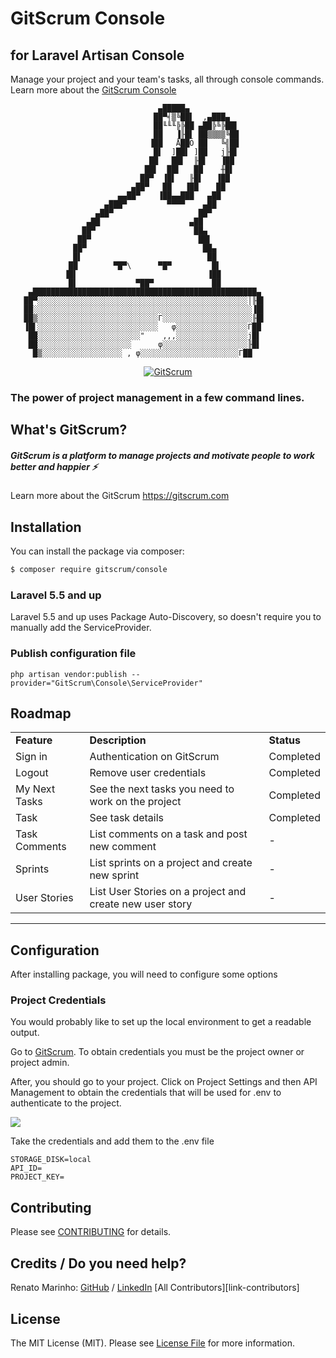 # GitScrum Console 
## for Laravel Artisan Console

Manage your project and your team's tasks, all through console commands.
Learn more about the [GitScrum Console ](https://gitscrum.com/labs/console)

                                     ▄█████▄
                                    ██▀╡▒╚██▌  ,▄███▄
                                    ██╙╙╙╠╠██ ▄██╠╚╠██▌
                                    ██   ▐╟█▌ ██▒▒▒▒╚██
                                   ▐██   Å██Ö ██   ╚╣██
                                    █▌  ]██▌ ]██   j╟█▌
                                   ██   ██▌  ╟█▌   ▐██ 
                                  ██▌  ██▌   ██    ╫█▌
                                 ██▀  ▐█▌   ╟█▌   ▐██
                               ▄██▀   ██   ▐██    ██
                            ▄▄██▀    ▐██▄▄███   ▄██
                         ▄███▀         ▀▀▀▀    ▄██
                       ▄██▀                   ██▀
                     ▄██                    ▄██ 
                    ██▀                      ██▄
                   ██▀                        ██▌
                  ██▀                          ██▄
                  █▌                            ██
                 ██        ▀█▀\      ▀█▀         █▌
                ▐█▌                             ▐██
                 █▌             ▀██▀             ██
        ▄██████████████████████████████████████████████████▄
       ██▀░░░░░░░░░░░░░░░░░░░░░░░░░░░░░░░░░░░░░░░░░░░░░░░│╟█▌
       ██░░░░░░░░░░░░░░░░░░░░░░░░░░░░░░░░░░░░░░░░░░░░░░░░░▐█▌
       ██▒░░░░░░░░░░░░░░░░░░░░░░░░░░░Γ░░░░░░░░░░░░░░░░░░░░╟█▌
       ▐█▌░░░░░░░░░░░░░░░░░░░░░░░░░░░   φ░░░░░░░░░░░░░░░░Γ██
        ██░░░░░░░░░░░░░░░░░░░░░░░"    ,,,░░░░░░░░░░░░░░░░j█▌
        ██░░░░░░░░░░░░░░░░░░░░░      φ░░░░░░░░░░░░░░░░░░░╟█▌
         █▒░░░░░░░░░░░░░░░░░░ , φ░░░░░░░░░░░░░░░░░░░░░░Γ██



<p align="center">
<a href="https://gitscrum.com"><img src="https://site.gitscrum.com/badges/project.svg?project=gitscrum/gitscrum-console" alt="GitScrum"></a>
</p>

### The power of project management in a few command lines.

## What's GitScrum?

##### GitScrum is a platform to manage projects and motivate people to work better and happier ⚡ 
Learn more about the GitScrum <https://gitscrum.com>

## Installation

You can install the package via composer:

```bash
$ composer require gitscrum/console
```
### Laravel 5.5 and up

Laravel 5.5 and up uses Package Auto-Discovery, so doesn't require you to manually add the ServiceProvider.

### Publish configuration file

 `php artisan vendor:publish --provider="GitScrum\Console\ServiceProvider"`

## Roadmap

<table>
    <tr>
        <td><strong>Feature</strong></td>
        <td><strong>Description</strong></td>
        <td><strong>Status</strong></td>
    </tr>
    <tr>
        <td>Sign in</td>
        <td>Authentication on GitScrum</td>
        <td>Completed</td>
    </tr>
    <tr>
        <td>Logout</td>
        <td>Remove user credentials</td>
        <td>Completed</td>
    </tr>
    <tr>
        <td>My Next Tasks</td>
        <td>See the next tasks you need to work on the project</td>
        <td>Completed</td>
    </tr>
    <tr>
        <td>Task</td>
        <td>See task details</td>
        <td>Completed</td>
    </tr>
    <tr>
        <td>Task Comments</td>
        <td>List comments on a task and post new comment</td>
        <td>-</td>
    </tr>
    <tr>
        <td>Sprints</td>
        <td>List sprints on a project and create new sprint</td>
        <td>-</td>
    </tr>
    <tr>
        <td>User Stories</td>
        <td>List User Stories on a project and create new user story</td>
        <td>-</td>
    </tr>
    

</table>

<hr />

## Configuration

After installing package, you will need to configure some options

### Project Credentials

You would probably like to set up the local environment to get a readable output.

Go to [GitScrum](https://site.gitscrum.com). To obtain credentials you must be the project owner or project admin.

After, you should go to your project. Click on Project Settings and then API Management to obtain the credentials that will be used for .env to authenticate to the project.

<img src="https://site.gitscrum.com/img/api-credentials.png" />

Take the credentials and add them to the .env file

```
STORAGE_DISK=local
API_ID=
PROJECT_KEY=
```

## Contributing

Please see [CONTRIBUTING](CONTRIBUTING.md) for details.

## Credits / Do you need help?

Renato Marinho: [GitHub](https://github.com/renatomarinho) / [LinkedIn](https://www.linkedin.com/in/renatomarinho13)
[All Contributors][link-contributors]

## License

The MIT License (MIT). Please see [License File](LICENSE.md) for more information.